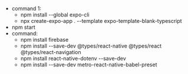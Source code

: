- command 1:
    - npm install --global expo-cli
    - npx create-expo-app . --template expo-template-blank-typescript
- npm start
- command:
    - npm install firebase
    - npm install --save-dev @types/react-native @types/react @types/react-navigation
    - npm install react-native-dotenv --save-dev
    - npm install --save-dev metro-react-native-babel-preset
